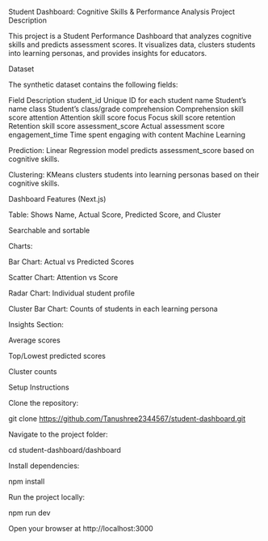 Student Dashboard: Cognitive Skills & Performance Analysis
Project Description

This project is a Student Performance Dashboard that analyzes cognitive skills and predicts assessment scores. It visualizes data, clusters students into learning personas, and provides insights for educators.

Dataset

The synthetic dataset contains the following fields:

Field	Description
student_id	Unique ID for each student
name	Student’s name
class	Student’s class/grade
comprehension	Comprehension skill score
attention	Attention skill score
focus	Focus skill score
retention	Retention skill score
assessment_score	Actual assessment score
engagement_time	Time spent engaging with content
Machine Learning

Prediction: Linear Regression model predicts assessment_score based on cognitive skills.

Clustering: KMeans clusters students into learning personas based on their cognitive skills.

Dashboard Features (Next.js)

Table: Shows Name, Actual Score, Predicted Score, and Cluster

Searchable and sortable

Charts:

Bar Chart: Actual vs Predicted Scores

Scatter Chart: Attention vs Score

Radar Chart: Individual student profile

Cluster Bar Chart: Counts of students in each learning persona

Insights Section:

Average scores

Top/Lowest predicted scores

Cluster counts

Setup Instructions

Clone the repository:

git clone https://github.com/Tanushree2344567/student-dashboard.git


Navigate to the project folder:

cd student-dashboard/dashboard


Install dependencies:

npm install


Run the project locally:

npm run dev


Open your browser at http://localhost:3000
